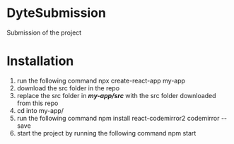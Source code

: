 # DyteSubmission
Submission of the project

# Installation

1) run the following command
      npx create-react-app my-app
2) download the src folder in the repo
3) replace the src folder in <i><b>my-app/src</b></i> with the src folder downloaded from this repo
4) cd into my-app/
5) run the following command
      npm install react-codemirror2 codemirror --save
6) start the project by running the following command
      npm start


